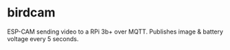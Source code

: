 # birdcam

ESP-CAM sending video to a RPi 3b+ over MQTT.
Publishes image & battery voltage every 5 seconds.